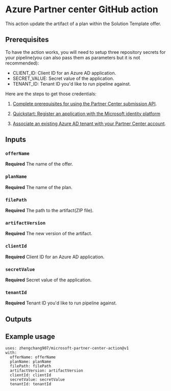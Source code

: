 # Azure Partner center GitHub action

This action update the artifact of a plan within the Solution Template offer.

## Prerequisites

To have the action works, you will need to setup three repository secrets for your pipeline(you can also pass them as parameters but it is not recommended):

* CLIENT_ID: Client ID for an Azure AD application.
* SECRET_VALUE: Secret value of the application.
* TENANT_ID: Tenant ID you'd like to run pipeline against.

Here are the steps to get those credentials:

1. [Complete prerequisites for using the Partner Center submission API](https://learn.microsoft.com/en-us/azure/marketplace/azure-app-apis#how-to-associate-an-azure-ad-application-with-your-partner-center-account).

1. [Quickstart: Register an application with the Microsoft identity platform](https://learn.microsoft.com/en-us/azure/active-directory/develop/quickstart-register-app#changing-the-application-registration-to-support-multi-tenant)

1. [Associate an existing Azure AD tenant with your Partner Center account](https://learn.microsoft.com/en-us/windows/apps/publish/partner-center/associate-existing-azure-ad-tenant-with-partner-center-account).

## Inputs

### `offerName`

**Required** The name of the offer.

### `planName`

**Required** The name of the plan.

### `filePath`

**Required** The path to the artifact(ZIP file).

### `artifactVersion`

**Required** The new version of the artifact.

### `clientId`

**Required** Client ID for an Azure AD application.

### `secretValue`

**Required** Secret value of the application.

### `tenantId`

**Required** Tenant ID you'd like to run pipeline against.

## Outputs

## Example usage

```terminal
uses: zhengchang907/microsoft-partner-center-action@v1
with:
  offerName: offerName
  planName: planName
  filePath: filePath
  artifactVersion: artifactVersion
  clientId: clientId
  secretValue: secretValue
  tenantId: tenantId
```